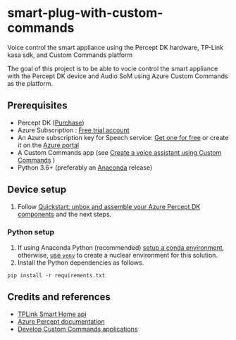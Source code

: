# smart-plug-with-custom-commands
Voice control the smart appliance using the Percept DK hardware, TP-Link kasa sdk, and Custom Commands platform

The goal of this project is to be able to vocie control the smart appliance with the Percept DK device and Audio SoM using Azure Custom Commands as the platform.

## Prerequisites
- Percept DK ([Purchase](https://www.microsoft.com/en-us/store/build/azure-percept/8v2qxmzbz9vc))
- Azure Subscription : [Free trial account](https://azure.microsoft.com/en-us/free/)
- An Azure subscription key for Speech service: [Get one for free](https://github.com/MicrosoftDocs/azure-docs/blob/master/articles/cognitive-services/Speech-Service/overview.md#try-the-speech-service-for-free) or create it on the [Azure portal](https://portal.azure.com/)
- A Custom Commands app (see [Create a voice assistant using Custom Commands](https://github.com/MicrosoftDocs/azure-docs/blob/master/articles/cognitive-services/Speech-Service/quickstart-custom-commands-application.md) )
- Python 3.6+ (preferably an [Anaconda](https://docs.anaconda.com/anaconda/index.html) release)


## Device setup
1. Follow [Quickstart: unbox and assemble your Azure Percept DK components](https://docs.microsoft.com/en-us/azure/azure-percept/quickstart-percept-dk-unboxing) and the next steps.


### Python setup

1. If using Anaconda Python (recommended) [setup a conda environment](https://conda.io/projects/conda/en/latest/user-guide/tasks/manage-environments.html), otherwise, [use `venv`](https://docs.python.org/3/library/venv.html) to create a nuclear environment for this solution.
2. Install the Python dependencies as follows.

```
pip install -r requirements.txt
```

## Credits and references
- [TPLink Smart Home api](https://github.com/plasticrake/tplink-smarthome-api)
- [Azure Percept documentation](https://docs.microsoft.com/en-us/azure/azure-percept/)
- [Develop Custom Commands applications](https://docs.microsoft.com/en-us/azure/cognitive-services/speech-service/how-to-develop-custom-commands-application)

